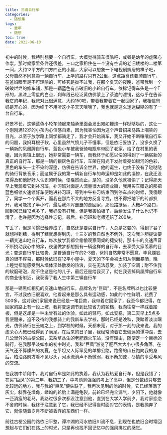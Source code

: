 ```yaml
---
title: 三辆自行车
categories:
  - 随想集
tags:
  - 童年
  - 随想
toc: true
date: 2022-06-10
---
```


​	初中的时候，我特别想要一个自行车，大概觉得骑车很酷吧，或者是幼年的虚荣心作祟，那时候家里条件还很差，三口之家租住在一个没有空调的老旧矮楼的二楼第一间，大约12平方的四方四正的小屋，大家可以想象一下电视剧蜗居的样子吧，父母自然不同意卖一辆自行车，上学的路程只有2公里，这点距离还要骑自行车，在爸妈眼里是不可理喻的，可终究是拗不过我，在那个夏天的夜晚，爸带我到一个破破烂烂的修车铺，那是一辆蓝色有点破旧的小轮自行车，依稀记得车头是一个T形的，黑漆上零星的白点，刹车线已经泛黄仿佛蒙上了茶油的滤镜，这似乎在告诉我它的年纪，我爸对此很满意，大约150吧，带着我带着它一起回家了，我相信爸妈是开心的，因为终于不用听这小子天天嚷嚷了，我也就是这么迷迷糊糊的有了一台自行车。

​	好景不长，这辆蓝色小轮车骑起来轴承里面会发出宛如鞭炮一样哒哒哒的，这让一个刚刚满12岁的小孩内心倍感自卑，因为我害怕因为这个声音招来马路上嘲笑的目光，以至于放学路上同学都骑走了，我才会开始骑车，我又开始不断嚷嚷自行车的问题，我妈耳根子软，心里虽然气愤儿子不懂事，但是依旧妥协了，没多久换了一辆新的凤凰牌自行车，蓝色小车被我爸骑电瓶车带回了老家，给了在村里的表姐，因为离镇上很远，她非常需要一辆车，而我终于如愿以偿的得到了一辆崭新的真正的自行车，那是一辆的银灰色自行车，车架在阳光下发射着宛如银河的色彩，黑色的车头一尘不染的深邃，仿佛在告诉全世界，他的诞生，也终于没有了哒哒哒的骑行背景音乐；而这属于我的第一辆新自行车的命运却是如此的凄惨，在我还没来得及和他好好人认识的时候，便戛然而止，是的，没多久他就被偷了；记得那天早上我骑着它到补习班，补习班对面是人流量很大的商业街，我用买车赠送的那把蓝色细锁火速锁好车便跑进补习班，等到中午补习结束回到停车点的时候，我傻眼了，同学一个个离开，而我在那片不大的地方反复寻找，恨不得把地下的砖都扒开，我可能找了半小时，最后我浑浑噩噩的走回家，那段路挺远，大概4个路口，回到家已经12点多了，我妈没有打我，但是我害怕极了，后续发生了什么也记不清了，也许是因为选择性忘记，最后，补习班和老师还赔了200块。

​	车丢了，但是习惯已经养成了，自然还是要买自行车，人总是贪婪的，得到了谷子就想得到糖，得到了糖就想得到肉，十三岁的我自然也不例外，这次我斗胆提议要一辆变速山地自行车，每次放学我都会偷偷观察同桌的捷安特，那卡卡的变速声音不断挠动我心中的痒，夜里做梦都想拥有一辆这样的自行车，去享受大家羡慕的目光；变速自行车比较贵，是普通自行车的2-3倍，爸妈自然非常不愿意，毕竟赚钱真的很不容易，那时候依旧在12平小屋中，夏天的下午会被太阳从侧面暴晒，晚上睡觉都能感受到从墙体深处散发的热浪，实在无法忍受，加装了空调；耐不住我的软磨硬泡，耐不住这是他的儿子，最后还是给我买了，就在我丢掉凤凰牌自行车的商业街附近，我获得了我人生中第三辆自行车

​	那是一辆黑红相见的变速山地自行车，品牌名为“巨凤”，不是名牌所以也比较便宜，不过我依旧很喜欢，他看起来是那么具有运动感，如此的个性鲜明，花费了500多，这对我们家庭来说已经是一笔巨款，我带着它回家了，我至今都记得，在回家的路上有一段上坡，我将变速调节到比较省力的轮档，我向往常一样踩着踏板，但是这却是一种未曾有过的体验，如此的轻巧，如此安稳，第二天早上5点多我便醒来，迫不及待的我想骑上的我新车去学校，那时已经是晚秋，我踏着淡淡曙光，仿佛骑行在云端之上，到学校的时候，天都未亮，对于那一刻的我来说，我的虚荣心大概已经得到了满足。在后来的日子里，我经常骑着它去偏远的谭冲湖，去几公里外的古梗公园，去杂草丛生的老肥西火车站，没有理由，随便定一个目标的骑行，在我那平淡如水的初中时光，我和“巨凤”游览了肥西大大小小很多角落。在天气还不算燥热的初夏，在平坦又人际罕见的单排公路，路旁的山丘跑向我的身后，柏油路前方看不见尽头，河水流淌声不断微弱，我不断加速，尽情的享受与风的交流。

​	在我初中阶段中，我对自行车是如此的执着，我认为我热爱自行车，但是我错了；在买“巨凤”的第二年，我初三了，中考勉勉强强的考上了高中，但是分数线只够去比较远的地方，我与我的“巨凤”便失联了，我再次见到的他的时候，它已经落满了灰尘，斜靠在墙角，嶙峋的轮胎上满是龟裂，前轮已经完全漏气，夕阳下，他就像一匹消瘦的老马，我路过很多次都没注意到他，直到在大学入学前夕，我对家恋恋不舍的时候，我终于注意到了它，我已经不记得当时面对它的表情，是我抛弃了它，就像随着岁月不断被丢弃的东西们一样。

​	前往古梗公园的路依旧平整，谭冲湖的河水依旧川流不息，到现在也依旧会时常回想起与它们们在路上的时光，只是再也找不回记忆中的强风拂过的感觉。



​	

​	